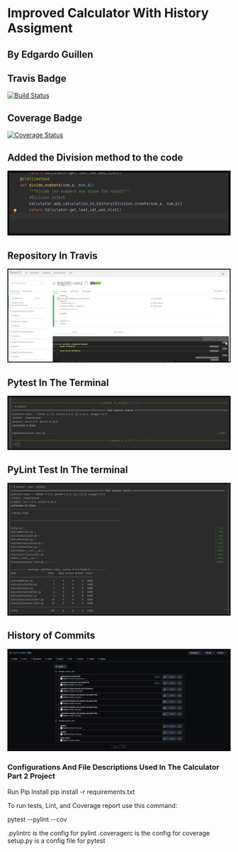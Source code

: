 # Improved Calculator With History Assigment

## By Edgardo Guillen

## Travis Badge

[![Build Status](https://app.travis-ci.com/Edg100/calc2.svg?branch=calc_part2)](https://app.travis-ci.com/Edg100/calc2)

## Coverage Badge

[![Coverage Status](https://coveralls.io/repos/github/Edg100/calc2/badge.svg?branch=calc_part2)](https://coveralls.io/github/Edg100/calc2?branch=calc_part2)

## Added the Division method to the code

![division method](division_method.jpg)

## Repository In Travis

![Travis](Travis2.jpg)

## Pytest In The Terminal

![Pytest](Pytest_Test2.jpg)

## PyLint Test In The terminal

![PyLint](PyLint_Test2.jpg)

## History of Commits

![Commit History](commit_history.jpg)

### Configurations And File Descriptions Used In The Calculator Part 2 Project

Run Pip Install
pip install -r requirements.txt

To run tests, Lint, and Coverage report use this command:

pytest  --pylint --cov

.pylintrc is the config for pylint
.coveragerc is the config for coverage
setup.py is a config file for pytest
